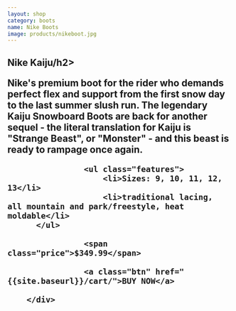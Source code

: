 ```yaml
---
layout: shop
category: boots
name: Nike Boots
image: products/nikeboot.jpg
---
```


<div class="media-body">
         	<h2 class="title">Nike Kaiju/h2>
							<p>Nike's premium boot for the rider who demands perfect flex and support from the first snow day to the last summer slush run. The legendary Kaiju Snowboard Boots are back for another sequel - the literal translation for Kaiju is "Strange Beast", or "Monster" - and this beast is ready to rampage once again.</p>
					
					<ul class="features">
						<li>Sizes: 9, 10, 11, 12, 13</li>
						<li>traditional lacing, all mountain and park/freestyle, heat moldable</li>
          </ul>
				
					<span class="price">$349.99</span>
					
					<a class="btn" href="{{site.baseurl}}/cart/">BUY NOW</a> 
     
        </div>
				
				